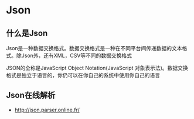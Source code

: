 # Json

## 什么是Json

Json是一种数据交换格式。数据交换格式是一种在不同平台间传递数据的文本格式。除Json外，还有XML，CSV等不同的数据交换格式

JSON的全称是JavaScript Object Notation(JavaScript 对象表示法)。数据交换格式是独立于语言的，你仍可以在你自己的系统中使用你自己的语言

## Json在线解析

- <http://json.parser.online.fr/>
